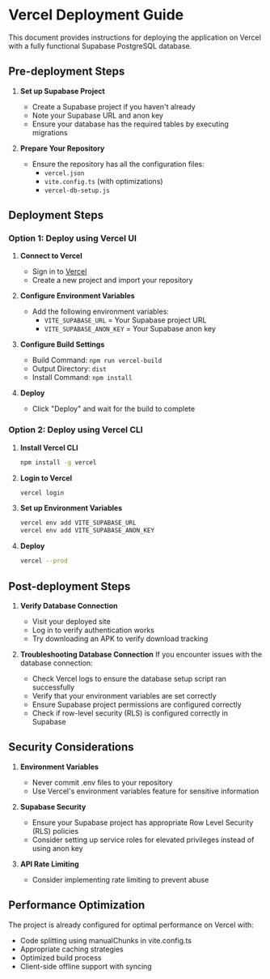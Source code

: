# Vercel Deployment Guide

This document provides instructions for deploying the application on Vercel with a fully functional Supabase PostgreSQL database.

## Pre-deployment Steps

1. **Set up Supabase Project**
   - Create a Supabase project if you haven't already
   - Note your Supabase URL and anon key
   - Ensure your database has the required tables by executing migrations

2. **Prepare Your Repository**
   - Ensure the repository has all the configuration files:
     - `vercel.json`
     - `vite.config.ts` (with optimizations)
     - `vercel-db-setup.js`

## Deployment Steps

### Option 1: Deploy using Vercel UI

1. **Connect to Vercel**
   - Sign in to [Vercel](https://vercel.com/)
   - Create a new project and import your repository
   
2. **Configure Environment Variables**
   - Add the following environment variables:
     - `VITE_SUPABASE_URL` = Your Supabase project URL
     - `VITE_SUPABASE_ANON_KEY` = Your Supabase anon key
   
3. **Configure Build Settings**
   - Build Command: `npm run vercel-build`
   - Output Directory: `dist`
   - Install Command: `npm install`
   
4. **Deploy**
   - Click "Deploy" and wait for the build to complete

### Option 2: Deploy using Vercel CLI

1. **Install Vercel CLI**
   ```bash
   npm install -g vercel
   ```

2. **Login to Vercel**
   ```bash
   vercel login
   ```

3. **Set up Environment Variables**
   ```bash
   vercel env add VITE_SUPABASE_URL
   vercel env add VITE_SUPABASE_ANON_KEY
   ```

4. **Deploy**
   ```bash
   vercel --prod
   ```

## Post-deployment Steps

1. **Verify Database Connection**
   - Visit your deployed site
   - Log in to verify authentication works
   - Try downloading an APK to verify download tracking

2. **Troubleshooting Database Connection**
   If you encounter issues with the database connection:
   
   - Check Vercel logs to ensure the database setup script ran successfully
   - Verify that your environment variables are set correctly
   - Ensure Supabase project permissions are configured correctly
   - Check if row-level security (RLS) is configured correctly in Supabase

## Security Considerations

1. **Environment Variables**
   - Never commit .env files to your repository
   - Use Vercel's environment variables feature for sensitive information

2. **Supabase Security**
   - Ensure your Supabase project has appropriate Row Level Security (RLS) policies
   - Consider setting up service roles for elevated privileges instead of using anon key

3. **API Rate Limiting**
   - Consider implementing rate limiting to prevent abuse

## Performance Optimization

The project is already configured for optimal performance on Vercel with:

- Code splitting using manualChunks in vite.config.ts
- Appropriate caching strategies
- Optimized build process
- Client-side offline support with syncing 